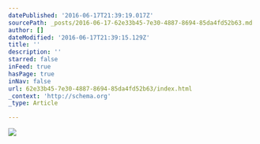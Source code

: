 ```yaml
---
datePublished: '2016-06-17T21:39:19.017Z'
sourcePath: _posts/2016-06-17-62e33b45-7e30-4887-8694-85da4fd52b63.md
author: []
dateModified: '2016-06-17T21:39:15.129Z'
title: ''
description: ''
starred: false
inFeed: true
hasPage: true
inNav: false
url: 62e33b45-7e30-4887-8694-85da4fd52b63/index.html
_context: 'http://schema.org'
_type: Article

---
```

![](https://the-grid-user-content.s3-us-west-2.amazonaws.com/e33233a3-c380-4ff8-9608-ac339fe4071a.jpg)